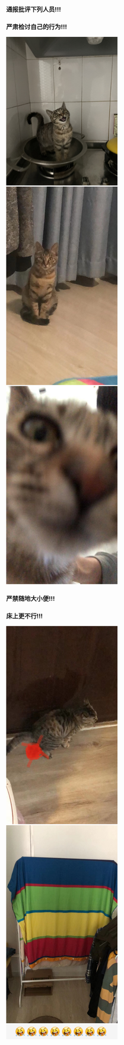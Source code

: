 ### 通报批评下列人员!!!
### 严肃检讨自己的行为!!!

<img src="./Assets/1757.jpg" width="300">

<img src="./Assets/1760.jpg" width="300">

<img src="./Assets/1770.jpg" width="300">

### 严禁随地大小便!!!
### 床上更不行!!!

<img src="./Assets/Dung.jpg" width="300">

<img src="./Assets/sheet.jpg" width="300">

<img src="./Assets/swear.png" width="300">

